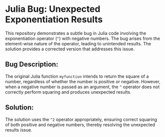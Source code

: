 # Julia Bug: Unexpected Exponentiation Results

This repository demonstrates a subtle bug in Julia code involving the exponentiation operator (`^`) with negative numbers. The bug arises from the element-wise nature of the operator, leading to unintended results. The solution provides a corrected version that addresses this issue.

## Bug Description:

The original Julia function `myfunction` intends to return the square of a number, regardless of whether the number is positive or negative. However, when a negative number is passed as an argument, the `^` operator does not correctly perform squaring and produces unexpected results.

## Solution:

The solution uses the `^2` operator appropriately, ensuring correct squaring of both positive and negative numbers, thereby resolving the unexpected results issue.